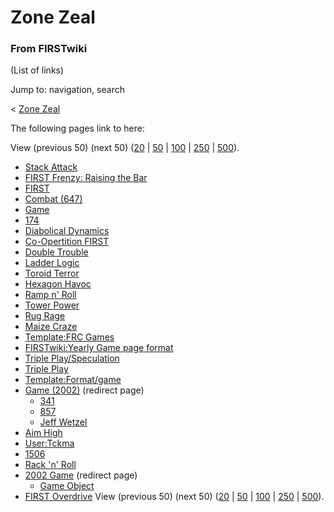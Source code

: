 # Zone Zeal

### From FIRSTwiki

(List of links)

Jump to: navigation, search

&lt; [Zone Zeal](/index.php?title=Zone_Zeal&redirect=no "Zone Zeal" )  

The following pages link to here:

View (previous 50) (next 50)
([20](/index.php?title=Special:Whatlinkshere/Zone_Zeal&limit=20&from=0
"Special:Whatlinkshere/Zone Zeal" ) |
[50](/index.php?title=Special:Whatlinkshere/Zone_Zeal&limit=50&from=0
"Special:Whatlinkshere/Zone Zeal" ) |
[100](/index.php?title=Special:Whatlinkshere/Zone_Zeal&limit=100&from=0
"Special:Whatlinkshere/Zone Zeal" ) |
[250](/index.php?title=Special:Whatlinkshere/Zone_Zeal&limit=250&from=0
"Special:Whatlinkshere/Zone Zeal" ) |
[500](/index.php?title=Special:Whatlinkshere/Zone_Zeal&limit=500&from=0
"Special:Whatlinkshere/Zone Zeal" )).

  * [Stack Attack](Stack_Attack "Stack Attack" )
  * [FIRST Frenzy: Raising the Bar](FIRST_Frenzy:_Raising_the_Bar "FIRST Frenzy: Raising the Bar" )
  * [FIRST](first)
  * [Combat (647)](Combat_%28647%29 "Combat \(647\)" )
  * [Game](Game "Game" )
  * [174](174 "174" )
  * [Diabolical Dynamics](Diabolical_Dynamics "Diabolical Dynamics" )
  * [Co-Opertition FIRST](Co-Opertition_FIRST "Co-Opertition FIRST" )
  * [Double Trouble](Double_Trouble "Double Trouble" )
  * [Ladder Logic](Ladder_Logic "Ladder Logic" )
  * [Toroid Terror](Toroid_Terror "Toroid Terror" )
  * [Hexagon Havoc](Hexagon_Havoc "Hexagon Havoc" )
  * [Ramp n' Roll](Ramp_n%27_Roll "Ramp n' Roll" )
  * [Tower Power](Tower_Power "Tower Power" )
  * [Rug Rage](Rug_Rage "Rug Rage" )
  * [Maize Craze](Maize_Craze "Maize Craze" )
  * [Template:FRC Games](Template:FRC_Games "Template:FRC Games" )
  * [FIRSTwiki:Yearly Game page format](FIRSTwiki:Yearly_Game_page_format "FIRSTwiki:Yearly Game page format" )
  * [Triple Play/Speculation](Triple_Play/Speculation "Triple Play/Speculation" )
  * [Triple Play](triple-play)
  * [Template:Format/game](Template:Format/game "Template:Format/game" )
  * [Game (2002)](/index.php?title=Game_%282002%29&redirect=no "Game \(2002\)" ) (redirect page) 
    * [341](341 "341" )
    * [857](857 "857" )
    * [Jeff Wetzel](Jeff_Wetzel "Jeff Wetzel" )
  * [Aim High](aim-high)
  * [User:Tckma](User:Tckma "User:Tckma" )
  * [1506](1506 "1506" )
  * [Rack 'n' Roll](Rack_%27n%27_Roll "Rack 'n' Roll" )
  * [2002 Game](/index.php?title=2002_Game&redirect=no "2002 Game" ) (redirect page) 
    * [Game Object](Game_Object "Game Object" )
  * [FIRST Overdrive](FIRST_Overdrive "FIRST Overdrive" )
View (previous 50) (next 50)
([20](/index.php?title=Special:Whatlinkshere/Zone_Zeal&limit=20&from=0
"Special:Whatlinkshere/Zone Zeal" ) |
[50](/index.php?title=Special:Whatlinkshere/Zone_Zeal&limit=50&from=0
"Special:Whatlinkshere/Zone Zeal" ) |
[100](/index.php?title=Special:Whatlinkshere/Zone_Zeal&limit=100&from=0
"Special:Whatlinkshere/Zone Zeal" ) |
[250](/index.php?title=Special:Whatlinkshere/Zone_Zeal&limit=250&from=0
"Special:Whatlinkshere/Zone Zeal" ) |
[500](/index.php?title=Special:Whatlinkshere/Zone_Zeal&limit=500&from=0
"Special:Whatlinkshere/Zone Zeal" )).

